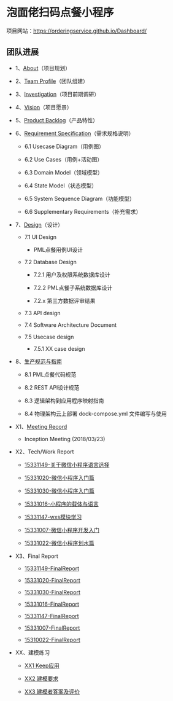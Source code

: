 # 泡面佬扫码点餐小程序

项目网站：https://orderingservice.github.io/Dashboard/

## 团队进展

* 1、[About](docs/01_about.md)（项目规划）

* 2、[Team Profile](docs/02_team_profile.md)（团队组建）

* 3、[Investigation](docs/03_investigation.pdf)（项目前期调研）

* 4、[Vision](docs/04_vision.md)（项目愿景）

* 5、[Product Backlog](docs/05_backlog.md)（产品特性）

* 6、[Requirement Specification](docs/06_requirement_specification.md)（需求规格说明）

    - 6.1 Usecase Diagram（用例图）

    - 6.2 Use Cases（用例+活动图）

    - 6.3 Domain Model（领域模型）

    - 6.4 State Model（状态模型）

    - 6.5 System Sequence Diagram（功能模型）

    - 6.6 Supplementary Requirements（补充需求）

* 7、[Design](docs/07_design.md)（设计）

    - 7.1 UI Design

        - PML点餐用例UI设计

    - 7.2 Database Design

        - 7.2.1 用户及权限系统数据库设计

        - 7.2.2 PML点餐子系统数据库设计

        - 7.2.x 第三方数据评审结果

    - 7.3 API design

    - 7.4 Software Architecture Document

    - 7.5 Usecase design

        - 7.5.1 XX case design

* 8、[生产规范与指南](docs/08_生产规范与指南.md)

    - 8.1 PML点餐代码规范

    - 8.2 REST API设计规范

    - 8.3 逻辑架构到应用程序映射指南

    - 8.4 物理架构云上部署 dock-compose.yml 文件编写与使用

* X1、[Meeting Record](docs/X1_meeting_record.md)

    - Inception Meeting (2018/03/23)

* X2、Tech/Work Report

  - [15331149-关于微信小程序语言选择](https://shimo.im/docs/0W6Oke0akUMfLEMt)

  - [15331020-微信小程序入门篇](https://blog.csdn.net/A657997301/article/details/79954673)

  - [15331030-微信小程序入门篇](https://blog.csdn.net/Stella_Chan/article/details/79953326)

  - [15331016-小程序的载体与语言](https://blog.csdn.net/reborncgy/article/details/79748257)

  - [15331147-wxs模块学习](https://shimo.im/docs/z5yD4Z14qUMVw60T)

  - [15331007-微信小程序开发入门](https://blog.csdn.net/cai_yt_/article/details/79954188)

  - [15331022-微信小程序划水篇](https://eros-l.github.io/homework/2018/04/15/hw3/)

* X3、Final Report

  - [15331149-FinalReport](Final_Report/15331149-FinalReport.md)

  - [15331020-FinalReport](Final_Report/15331020-FinalReport.md)

  - [15331030-FinalReport](Final_Report/15331030-FinalReport.md)

  - [15331016-FinalReport](Final_Report/15331016-FinalReport.md)

  - [15331147-FinalReport](Final_Report/15331147-FinalReport.md)

  - [15331007-FinalReport](Final_Report/15331007-FinalReport.md)

  - [15310022-FinalReport](Final_Report/15310022-FinalReport.md)

* XX、建模练习

    - [XX1 Keep应用](XX_exercise/XX1_Keep.pdf)

    - [XX2 建模要求](XX_exercise/XX2_Modeling_Requirements.md)

    - [XX3 建模者答案及评价](XX_exercise/XX3_Answer_Judgement.md)
